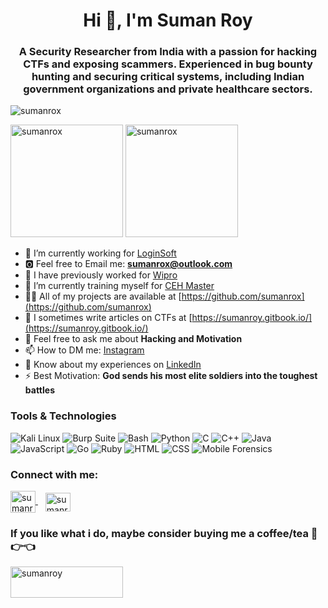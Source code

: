 <h1 align="center">Hi 👋, I'm Suman Roy</h1>
<h3 align="center">
    A Security Researcher from India with a passion for hacking CTFs and exposing scammers.
    Experienced in bug bounty hunting and securing critical systems, including Indian government organizations and private healthcare sectors.
</h3>

<p align="left">
    <img src="https://komarev.com/ghpvc/?username=sumanrox&label=Profile%20views&color=0e75b6&style=flat" alt="sumanrox" />
</p>

<p align="left">
  <img src="https://github-readme-stats.vercel.app/api?username=sumanrox&show_icons=true&locale=en" alt="sumanrox" height="180" />
  <img src="https://github-readme-stats.vercel.app/api/top-langs?username=sumanrox&show_icons=true&locale=en&layout=compact" alt="sumanrox" height="180" />
</p>

- 🔭 I’m currently working for [LoginSoft](https://www.loginsoft.com/)
- 🅾 Feel free to Email me: **sumanrox@outlook.com**
- 👯 I have previously worked for [Wipro](https://www.wipro.com/)
- 🌱 I’m currently training myself for [CEH Master](https://www.eccouncil.org/train-certify/ceh-master/)
- 👨‍💻 All of my projects are available at [https://github.com/sumanrox](https://github.com/sumanrox)
- 📝 I sometimes write articles on CTFs at [https://sumanroy.gitbook.io/](https://sumanroy.gitbook.io/)
- 💬 Feel free to ask me about **Hacking and Motivation**
- 📫 How to DM me: [Instagram](https://instagram.com/sumanrox.official/)
- 📄 Know about my experiences on [LinkedIn](https://www.linkedin.com/in/sumanrox/)
- ⚡ Best Motivation: **God sends his most elite soldiers into the toughest battles**

### Tools & Technologies

<p align="left">
    <img src="https://img.shields.io/badge/OS-Kali%20Linux-557C94?style=for-the-badge&logo=kali-linux&logoColor=white" alt="Kali Linux" />
    <img src="https://img.shields.io/badge/Tool-Burp%20Suite-FF6F00?style=for-the-badge&logo=burp-suite&logoColor=white" alt="Burp Suite" />
    <img src="https://img.shields.io/badge/Shell-Bash-4EAA25?style=for-the-badge&logo=gnu-bash&logoColor=white" alt="Bash" />
    <img src="https://img.shields.io/badge/Code-Python-3776AB?style=for-the-badge&logo=python&logoColor=white" alt="Python" />
    <img src="https://img.shields.io/badge/Code-C-A8B9CC?style=for-the-badge&logo=c&logoColor=white" alt="C" />
    <img src="https://img.shields.io/badge/Code-C%2B%2B-00599C?style=for-the-badge&logo=c%2B%2B&logoColor=white" alt="C++" />
    <img src="https://img.shields.io/badge/Code-Java-007396?style=for-the-badge&logo=java&logoColor=white" alt="Java" />
    <img src="https://img.shields.io/badge/Code-JavaScript-F7DF1E?style=for-the-badge&logo=javascript&logoColor=black" alt="JavaScript" />
    <img src="https://img.shields.io/badge/Code-Go-00ADD8?style=for-the-badge&logo=go&logoColor=white" alt="Go" />
    <img src="https://img.shields.io/badge/Code-Ruby-CC342D?style=for-the-badge&logo=ruby&logoColor=white" alt="Ruby" />
    <img src="https://img.shields.io/badge/Code-HTML5-E34F26?style=for-the-badge&logo=html5&logoColor=white" alt="HTML" />
    <img src="https://img.shields.io/badge/Code-CSS3-1572B6?style=for-the-badge&logo=css3&logoColor=white" alt="CSS" />
    <img src="https://img.shields.io/badge/Forensics-Mobile%20Forensics-0078D4?style=for-the-badge&logo=mobile&logoColor=white" alt="Mobile Forensics" />
</p>

<h3 align="left">Connect with me:</h3>
<p align="left">
    <a href="https://instagram.com/sumanrox.official" target="_blank">
        <img align="center" src="https://www.svgrepo.com/download/452229/instagram-1.svg" alt="sumanrox" height="35" width="40" />
    </a>
    &nbsp;&nbsp;
    <a href="https://linkedin.com/in/sumanrox" target="_blank">
        <img align="center" src="https://www.svgrepo.com/download/81143/linkedin.svg" alt="sumanrox" height="30" width="40" />
    </a>
</p>

<h3 align="left">If you like what i do, maybe consider buying me a coffee/tea 🥺👉👈</h3>
<p align="left">
    <a href="https://www.buymeacoffee.com/sumanroy">
        <img src="https://cdn.buymeacoffee.com/buttons/v2/default-yellow.png" height="50" width="180" alt="sumanroy" />
    </a>
</p>
